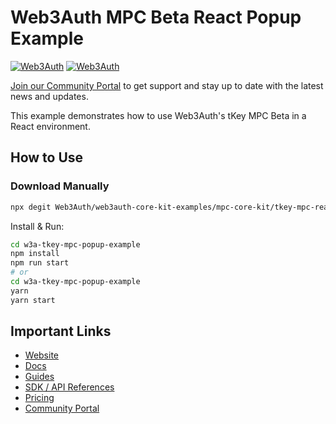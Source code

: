 # Web3Auth MPC Beta React Popup Example

[![Web3Auth](https://img.shields.io/badge/Web3Auth-SDK-blue)](https://web3auth.io/docs/sdk/core-kit/tkey)
[![Web3Auth](https://img.shields.io/badge/Web3Auth-Community-cyan)](https://community.web3auth.io)

[Join our Community Portal](https://community.web3auth.io/) to get support and stay up to date with the latest news and updates.

This example demonstrates how to use Web3Auth's tKey MPC Beta in a React environment.

## How to Use

### Download Manually

```bash
npx degit Web3Auth/web3auth-core-kit-examples/mpc-core-kit/tkey-mpc-react-popup-example w3a-tkey-mpc-popup-example
```

Install & Run:

```bash
cd w3a-tkey-mpc-popup-example
npm install
npm run start
# or
cd w3a-tkey-mpc-popup-example
yarn
yarn start
```

## Important Links

- [Website](https://web3auth.io)
- [Docs](https://web3auth.io/docs)
- [Guides](https://web3auth.io/docs/content-hub?type=guides)
- [SDK / API References](https://web3auth.io/docs/sdk)
- [Pricing](https://web3auth.io/pricing.html)
- [Community Portal](https://community.web3auth.io)